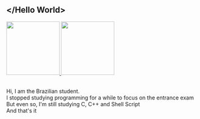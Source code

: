 ## </Hello World>
<div>
  <a href="https://www.linkedin.com/in/luis-gabriel-de-sousa-fontenele-a2a65a215/">
  <img height="140em" src="https://github-readme-stats.vercel.app/api?username=lulusidev&show_icons=true&theme=dracula&include_all_commits=true&count_private=true"/>
  <img height="140em" src="https://github-readme-stats.vercel.app/api/top-langs/?username=lulusidev&layout=compact&langs_count=7&theme=dracula"/></a>
</div>
<br>
<div> 
  <p>Hi, I am the Brazilian student.<br>
I stopped studying programming for a while to focus on the entrance exam<br>
But even so, I'm still studying C, C++ and Shell Script<br>
And that's it</p>
</div>

<div>
  <img scr="https://cdn.discordapp.com/attachments/869620858606477324/874426144185778186/d72460fae7ff7ea018d0e2e21de937b3.gif">
</div>

